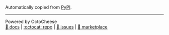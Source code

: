 Automatically copied from [PyPI](https://pypi.org/project/octocat/1.2.3).

---

Powered by OctoCheese\
[📝 docs](https://octocheese.readthedocs.io) | [:octocat: repo](https://github.com/domdfcoding/octocheese) | [🙋 issues](https://github.com/domdfcoding/octocheese/issues) | [🏪 marketplace](https://github.com/marketplace/octocheese)

<!-- Octocheese: Last Updated 2020:12:04 -->
